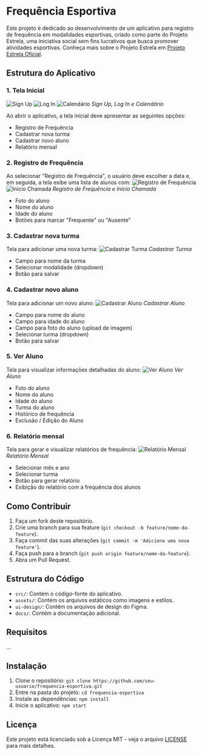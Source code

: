 # Frequência Esportiva

Este projeto é dedicado ao desenvolvimento de um aplicativo para registro de frequência em modalidades esportivas, criado como parte do Projeto Estrela, uma iniciativa social sem fins lucrativos que busca promover atividades esportivas. 
Conheça mais sobre o Projeto Estrela em [Projeto Estrela Oficial](https://www.instagram.com/projetoestrelaoficial).

## Estrutura do Aplicativo

### 1. Tela Inicial
![Sign Up](ui-design/Sign%20Up.png) ![Log In](ui-design/Log%20In.png) ![Calendário](ui-design/Calendário.png)
*Sign Up, Log In e Calendário*

Ao abrir o aplicativo, a tela inicial deve apresentar as seguintes opções:

- Registro de Frequência
- Cadastrar nova turma
- Cadastrar novo aluno
- Relatório mensal

### 2. Registro de Frequência
Ao selecionar "Registro de Frequência", o usuário deve escolher a data e, em seguida, a tela exibe uma lista de alunos com:
![Registro de Frequência](ui-design/Presença.png) ![Início Chamada](ui-design/Inicio%20Chamada.png)
*Registro de Frequência e Início Chamada*
- Foto do aluno
- Nome do aluno
- Idade do aluno
- Botões para marcar "Frequente" ou "Ausente"

### 3. Cadastrar nova turma
Tela para adicionar uma nova turma:
![Cadastrar Turma](ui-design/Turma.png)
*Cadastrar Turma*
- Campo para nome da turma
- Selecionar modalidade (dropdown)
- Botão para salvar

### 4. Cadastrar novo aluno
Tela para adicionar um novo aluno:
![Cadastrar Aluno](ui-design/Cadastro%20Aluno.png)
*Cadastrar Aluno*
- Campo para nome do aluno
- Campo para idade do aluno
- Campo para foto do aluno (upload de imagem)
- Selecionar turma (dropdown)
- Botão para salvar

### 5. Ver Aluno
Tela para visualizar informações detalhadas do aluno:
![Ver Aluno](ui-design/Ver%20Aluno.png)
*Ver Aluno*
- Foto do aluno
- Nome do aluno
- Idade do aluno
- Turma do aluno
- Histórico de frequência
- Exclusão / Edição do Aluno

### 6. Relatório mensal
Tela para gerar e visualizar relatórios de frequência:
![Relatório Mensal](ui-design/Relatório.png)
*Relatório Mensal*
- Selecionar mês e ano
- Selecionar turma
- Botão para gerar relatório
- Exibição do relatório com a frequência dos alunos

## Como Contribuir

1. Faça um fork deste repositório.
2. Crie uma branch para sua feature (`git checkout -b feature/nome-da-feature`).
3. Faça commit das suas alterações (`git commit -m 'Adiciona uma nova feature'`).
4. Faça push para a branch (`git push origin feature/nome-da-feature`).
5. Abra um Pull Request.

## Estrutura do Código

- `src/`: Contém o código-fonte do aplicativo.
- `assets/`: Contém os arquivos estáticos como imagens e estilos.
- `ui-design/`: Contém os arquivos de design do Figma.
- `docs/`: Contém a documentação adicional.

## Requisitos

...

## Instalação

1. Clone o repositório: `git clone https://github.com/seu-usuario/frequencia-esportiva.git`
2. Entre na pasta do projeto: `cd frequencia-esportiva`
3. Instale as dependências: `npm install`
4. Inicie o aplicativo: `npm start`

## Licença

Este projeto está licenciado sob a Licença MIT - veja o arquivo [LICENSE](LICENSE) para mais detalhes.
